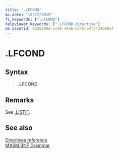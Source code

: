 ```yaml
---
title: ".LFCOND"
ms.date: "12/17/2019"
f1_keywords: [".LFCOND"]
helpviewer_keywords: [".LFCOND directive"]
ms.assetid: ed35590d-cc48-4de6-b775-b4f3434d08af
---
```

# .LFCOND

## Syntax

> **.LFCOND**

## Remarks

See [.LISTIF](dot-listif.md).

## See also

[Directives reference](directives-reference.md)\
[MASM BNF Grammar](masm-bnf-grammar.md)
